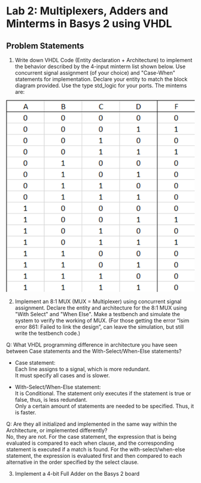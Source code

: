 # Lab 2: Multiplexers, Adders and Minterms in Basys 2 using VHDL
## Problem Statements
1) Write down VHDL Code (Entity declaration + Architecture) to implement the behavior described by the 4-input minterm list shown below. Use concurrent signal assignment (of your choice) and "Case-When" statements for implementation. Declare your entity to match the block diagram provided. Use the type std_logic for your ports. The mintems are:

<img src = "Diagrams/Minterms Truth Table.png" width = 700>

2) Implement an 8:1 MUX (MUX = Multiplexer) using concurrent signal assignment. Declare the entity and architecture for the 8:1 MUX using "With Select" and "When Else". Make a testbench and simulate the system to verify the working of MUX. (For those getting the error “Isim error 861: Failed to link the design”, can leave the simulation, but still write the testbench code.) 

Q: What VHDL programming difference in architecture you have seen between Case statements and the With-Select/When-Else statements?
- Case statement:\
Each line assigns to a signal, which is more redundant.\
It must specify all cases and is slower.

- With-Select/When-Else statement:\
It is Conditional. The statement only executes if the statement is true or false, thus, is less redundant.\
Only a certain amount of statements are needed to be specified. Thus, it is faster.

Q: Are they all initialized and implemented in the same way within the Architecture, or implemented differently?\
No, they are not. For the case statement, the expression that is being evaluated is compared to each when clause, and the corresponding statement is executed if a match is found. For the with-select/when-else statement, the expression is evaluated first and then compared to each alternative in the order specified by the select clause.

3) Implement a 4-bit Full Adder on the Basys 2 board
